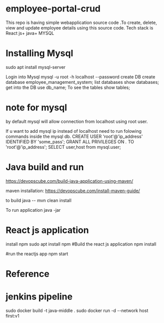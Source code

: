 # employee-portal-crud
This repo is having simple webapplication source code .To create, delete, view and update employee details using this source code. Tech stack is React js+ java+ MYSQL

# Installing Mysql 
sudo apt install mysql-server

Login into Mysql
mysql -u root  -h localhost --password
create DB
create database employee_management_system;
list databases
show databases;
get into the DB
use db_name;
To see the tables
show tables;
# note for mysql
by default mysql will allow connection from localhost using root user.

If u want to add mysql ip instead of localhost need to run folowing commands inside the mysql db.
CREATE USER 'root'@'ip_address' IDENTIFIED BY 'some_pass';
GRANT ALL PRIVILEGES ON *.* TO 'root'@'ip_address';
SELECT user,host from mysql.user;


# Java build and run
https://devopscube.com/build-java-application-using-maven/

maven installation:
https://devopscube.com/install-maven-guide/

to build java -- mvn clean install

To run application
java -jar <jar file>

# React js application
install npm 
sudo apt install npm
 #Build the react js application
  npm install

  #run the reactjs app
  npm start

# Reference

# jenkins pipeline

sudo docker build -t java-middle .
sudo docker run -d --network host first:v1




